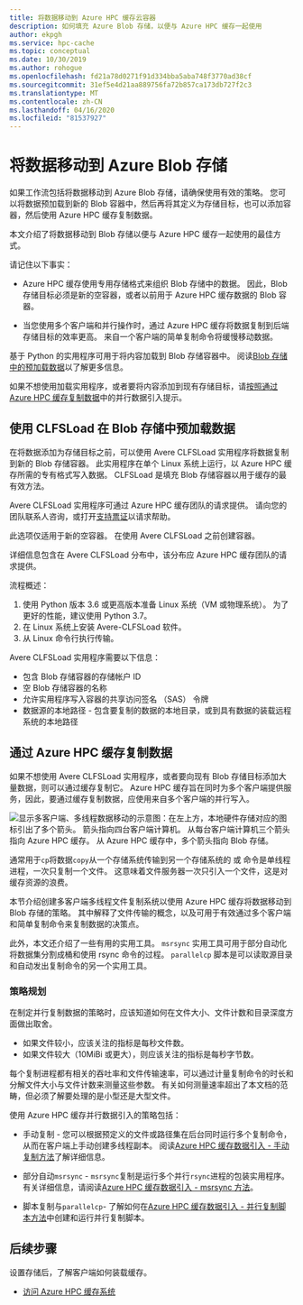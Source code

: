 ```yaml
---
title: 将数据移动到 Azure HPC 缓存云容器
description: 如何填充 Azure Blob 存储，以便与 Azure HPC 缓存一起使用
author: ekpgh
ms.service: hpc-cache
ms.topic: conceptual
ms.date: 10/30/2019
ms.author: rohogue
ms.openlocfilehash: fd21a78d0271f91d334bba5aba748f3770ad38cf
ms.sourcegitcommit: 31ef5e4d21aa889756fa72b857ca173db727f2c3
ms.translationtype: MT
ms.contentlocale: zh-CN
ms.lasthandoff: 04/16/2020
ms.locfileid: "81537927"
---
```

# <a name="move-data-to-azure-blob-storage"></a>将数据移动到 Azure Blob 存储

如果工作流包括将数据移动到 Azure Blob 存储，请确保使用有效的策略。 您可以将数据预加载到新的 Blob 容器中，然后再将其定义为存储目标，也可以添加容器，然后使用 Azure HPC 缓存复制数据。

本文介绍了将数据移动到 Blob 存储以便与 Azure HPC 缓存一起使用的最佳方式。

请记住以下事实：

* Azure HPC 缓存使用专用存储格式来组织 Blob 存储中的数据。 因此，Blob 存储目标必须是新的空容器，或者以前用于 Azure HPC 缓存数据的 Blob 容器。

* 当您使用多个客户端和并行操作时，通过 Azure HPC 缓存将数据复制到后端存储目标的效率更高。 来自一个客户端的简单复制命令将缓慢移动数据。

基于 Python 的实用程序可用于将内容加载到 Blob 存储容器中。 阅读[Blob 存储中的预加载数据](#pre-load-data-in-blob-storage-with-clfsload)以了解更多信息。

如果不想使用加载实用程序，或者要将内容添加到现有存储目标，请[按照通过 Azure HPC 缓存复制数据](#copy-data-through-the-azure-hpc-cache)中的并行数据引入提示。

## <a name="pre-load-data-in-blob-storage-with-clfsload"></a>使用 CLFSLoad 在 Blob 存储中预加载数据

在将数据添加为存储目标之前，可以使用 Avere CLFSLoad 实用程序将数据复制到新的 Blob 存储容器。 此实用程序在单个 Linux 系统上运行，以 Azure HPC 缓存所需的专有格式写入数据。 CLFSLoad 是填充 Blob 存储容器以用于缓存的最有效方法。

Avere CLFSLoad 实用程序可通过 Azure HPC 缓存团队的请求提供。 请向您的团队联系人咨询，或打开[支持票证](hpc-cache-support-ticket.md)以请求帮助。

此选项仅适用于新的空容器。 在使用 Avere CLFSLoad 之前创建容器。

详细信息包含在 Avere CLFSLoad 分布中，该分布应 Azure HPC 缓存团队的请求提供。

流程概述：

1. 使用 Python 版本 3.6 或更高版本准备 Linux 系统（VM 或物理系统）。 为了更好的性能，建议使用 Python 3.7。
1. 在 Linux 系统上安装 Avere-CLFSLoad 软件。
1. 从 Linux 命令行执行传输。

Avere CLFSLoad 实用程序需要以下信息：

* 包含 Blob 存储容器的存储帐户 ID
* 空 Blob 存储容器的名称
* 允许实用程序写入容器的共享访问签名 （SAS） 令牌
* 数据源的本地路径 - 包含要复制的数据的本地目录，或到具有数据的装载远程系统的本地路径

## <a name="copy-data-through-the-azure-hpc-cache"></a>通过 Azure HPC 缓存复制数据

如果不想使用 Avere CLFSLoad 实用程序，或者要向现有 Blob 存储目标添加大量数据，则可以通过缓存复制它。 Azure HPC 缓存旨在同时为多个客户端提供服务，因此，要通过缓存复制数据，应使用来自多个客户端的并行写入。

![显示多客户端、多线程数据移动的示意图：在左上方，本地硬件存储对应的图标引出了多个箭头。 箭头指向四台客户端计算机。 从每台客户端计算机三个箭头指向 Azure HPC 缓存。 从 Azure HPC 缓存中，多个箭头指向 Blob 存储。](media/hpc-cache-parallel-ingest.png)

通常用于``cp``将数据``copy``从一个存储系统传输到另一个存储系统的 或 命令是单线程进程，一次只复制一个文件。 这意味着文件服务器一次只引入一个文件，这是对缓存资源的浪费。

本节介绍创建多客户端多线程文件复制系统以使用 Azure HPC 缓存将数据移动到 Blob 存储的策略。 其中解释了文件传输的概念，以及可用于有效通过多个客户端和简单复制命令来复制数据的决策点。

此外，本文还介绍了一些有用的实用工具。 ``msrsync`` 实用工具可用于部分自动化将数据集分割成桶和使用 rsync 命令的过程。 ``parallelcp`` 脚本是可以读取源目录和自动发出复制命令的另一个实用工具。

### <a name="strategic-planning"></a>策略规划

在制定并行复制数据的策略时，应该知道如何在文件大小、文件计数和目录深度方面做出取舍。

* 如果文件较小，应该关注的指标是每秒文件数。
* 如果文件较大（10MiBi 或更大），则应该关注的指标是每秒字节数。

每个复制进程都有相关的吞吐率和文件传输速率，可以通过计量复制命令的时长和分解文件大小与文件计数来测量这些参数。 有关如何测量速率超出了本文档的范畴，但必须了解要处理的是小型还是大型文件。

使用 Azure HPC 缓存并行数据引入的策略包括：

* 手动复制 - 您可以根据预定义的文件或路径集在后台同时运行多个复制命令，从而在客户端上手动创建多线程副本。 阅读[Azure HPC 缓存数据引入 - 手动复制方法](hpc-cache-ingest-manual.md)了解详细信息。

* 部分自动``msrsync`` - ``msrsync``复制是运行多个并行``rsync``进程的包装实用程序。 有关详细信息，请阅读[Azure HPC 缓存数据引入 - msrsync 方法](hpc-cache-ingest-msrsync.md)。

* 脚本复制与``parallelcp``- 了解如何在[Azure HPC 缓存数据引入 - 并行复制脚本方法](hpc-cache-ingest-parallelcp.md)中创建和运行并行复制脚本。

## <a name="next-steps"></a>后续步骤

设置存储后，了解客户端如何装载缓存。

* [访问 Azure HPC 缓存系统](hpc-cache-mount.md)
